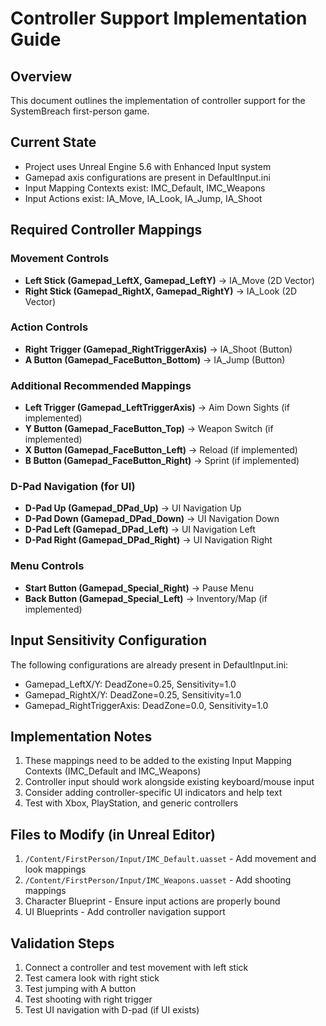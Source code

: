 # Controller Support Implementation Guide

## Overview
This document outlines the implementation of controller support for the SystemBreach first-person game.

## Current State
- Project uses Unreal Engine 5.6 with Enhanced Input system
- Gamepad axis configurations are present in DefaultInput.ini
- Input Mapping Contexts exist: IMC_Default, IMC_Weapons
- Input Actions exist: IA_Move, IA_Look, IA_Jump, IA_Shoot

## Required Controller Mappings

### Movement Controls
- **Left Stick (Gamepad_LeftX, Gamepad_LeftY)** → IA_Move (2D Vector)
- **Right Stick (Gamepad_RightX, Gamepad_RightY)** → IA_Look (2D Vector)

### Action Controls
- **Right Trigger (Gamepad_RightTriggerAxis)** → IA_Shoot (Button)
- **A Button (Gamepad_FaceButton_Bottom)** → IA_Jump (Button)

### Additional Recommended Mappings
- **Left Trigger (Gamepad_LeftTriggerAxis)** → Aim Down Sights (if implemented)
- **Y Button (Gamepad_FaceButton_Top)** → Weapon Switch (if implemented)
- **X Button (Gamepad_FaceButton_Left)** → Reload (if implemented)
- **B Button (Gamepad_FaceButton_Right)** → Sprint (if implemented)

### D-Pad Navigation (for UI)
- **D-Pad Up (Gamepad_DPad_Up)** → UI Navigation Up
- **D-Pad Down (Gamepad_DPad_Down)** → UI Navigation Down
- **D-Pad Left (Gamepad_DPad_Left)** → UI Navigation Left
- **D-Pad Right (Gamepad_DPad_Right)** → UI Navigation Right

### Menu Controls
- **Start Button (Gamepad_Special_Right)** → Pause Menu
- **Back Button (Gamepad_Special_Left)** → Inventory/Map (if implemented)

## Input Sensitivity Configuration
The following configurations are already present in DefaultInput.ini:
- Gamepad_LeftX/Y: DeadZone=0.25, Sensitivity=1.0
- Gamepad_RightX/Y: DeadZone=0.25, Sensitivity=1.0
- Gamepad_RightTriggerAxis: DeadZone=0.0, Sensitivity=1.0

## Implementation Notes
1. These mappings need to be added to the existing Input Mapping Contexts (IMC_Default and IMC_Weapons)
2. Controller input should work alongside existing keyboard/mouse input
3. Consider adding controller-specific UI indicators and help text
4. Test with Xbox, PlayStation, and generic controllers

## Files to Modify (in Unreal Editor)
1. `/Content/FirstPerson/Input/IMC_Default.uasset` - Add movement and look mappings
2. `/Content/FirstPerson/Input/IMC_Weapons.uasset` - Add shooting mappings
3. Character Blueprint - Ensure input actions are properly bound
4. UI Blueprints - Add controller navigation support

## Validation Steps
1. Connect a controller and test movement with left stick
2. Test camera look with right stick
3. Test jumping with A button
4. Test shooting with right trigger
5. Test UI navigation with D-pad (if UI exists)